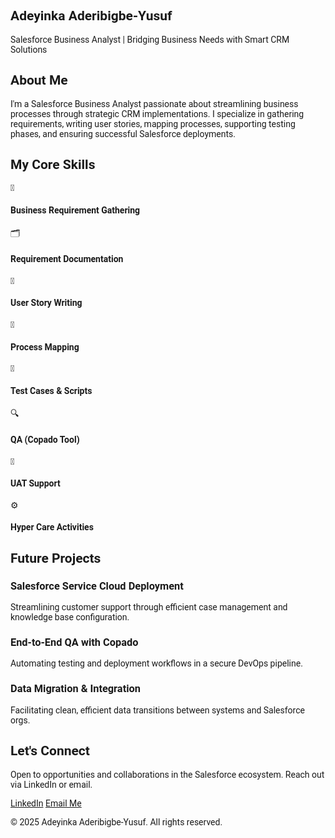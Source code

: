 <html lang="en">
<head>
  <meta charset="UTF-8" />
  <meta name="viewport" content="width=device-width, initial-scale=1.0" />
  <title>Adeyinka Aderibigbe-Yusuf | Salesforce BA Portfolio</title>
  <script src="https://cdn.tailwindcss.com"></script>
  <link href="https://fonts.googleapis.com/css2?family=Roboto:wght@400;700&display=swap" rel="stylesheet" />
  <style>
    body {
      font-family: 'Roboto', sans-serif;
    }
  </style>
</head>
<body class="bg-white text-slate-800">

  <!-- Hero Banner -->
  <section class="bg-gradient-to-r from-indigo-600 to-blue-600 text-white py-20 px-4">
    <div class="max-w-4xl mx-auto text-center">
      <h1 class="text-4xl md:text-5xl font-bold mb-4">Adeyinka Aderibigbe-Yusuf</h1>
      <p class="text-xl md:text-2xl">Salesforce Business Analyst | Bridging Business Needs with Smart CRM Solutions</p>
    </div>
  </section>

  <!-- About Section -->
  <section class="py-16 px-4 max-w-5xl mx-auto">
    <h2 class="text-3xl font-bold text-center mb-8">About Me</h2>
    <p class="text-lg text-gray-600 text-center max-w-3xl mx-auto">
      I'm a Salesforce Business Analyst passionate about streamlining business processes through strategic CRM implementations. I specialize in gathering requirements, writing user stories, mapping processes, supporting testing phases, and ensuring successful Salesforce deployments.
    </p>
  </section>

  <!-- Skills Grid -->
  <section class="bg-gray-50 py-16 px-4">
    <div class="max-w-6xl mx-auto">
      <h2 class="text-3xl font-bold text-center mb-12">My Core Skills</h2>
      <div class="grid grid-cols-1 sm:grid-cols-2 lg:grid-cols-4 gap-6">
        <div class="bg-white p-6 rounded-xl shadow-md text-center">💼<h4 class="font-semibold mt-2">Business Requirement Gathering</h4></div>
        <div class="bg-white p-6 rounded-xl shadow-md text-center">🗂️<h4 class="font-semibold mt-2">Requirement Documentation</h4></div>
        <div class="bg-white p-6 rounded-xl shadow-md text-center">📘<h4 class="font-semibold mt-2">User Story Writing</h4></div>
        <div class="bg-white p-6 rounded-xl shadow-md text-center">🧭<h4 class="font-semibold mt-2">Process Mapping</h4></div>
        <div class="bg-white p-6 rounded-xl shadow-md text-center">🧪<h4 class="font-semibold mt-2">Test Cases & Scripts</h4></div>
        <div class="bg-white p-6 rounded-xl shadow-md text-center">🔍<h4 class="font-semibold mt-2">QA (Copado Tool)</h4></div>
        <div class="bg-white p-6 rounded-xl shadow-md text-center">👥<h4 class="font-semibold mt-2">UAT Support</h4></div>
        <div class="bg-white p-6 rounded-xl shadow-md text-center">⚙️<h4 class="font-semibold mt-2">Hyper Care Activities</h4></div>
      </div>
    </div>
  </section>

  <!-- Projects Section -->
  <section class="py-16 px-4">
    <div class="max-w-6xl mx-auto">
      <h2 class="text-3xl font-bold text-center mb-10">Future Projects</h2>
      <div class="grid grid-cols-1 md:grid-cols-2 lg:grid-cols-3 gap-8">
        <div class="p-6 border rounded-lg shadow-sm">
          <h3 class="text-xl font-semibold mb-2">Salesforce Service Cloud Deployment</h3>
          <p class="text-gray-600">Streamlining customer support through efficient case management and knowledge base configuration.</p>
        </div>
        <div class="p-6 border rounded-lg shadow-sm">
          <h3 class="text-xl font-semibold mb-2">End-to-End QA with Copado</h3>
          <p class="text-gray-600">Automating testing and deployment workflows in a secure DevOps pipeline.</p>
        </div>
        <div class="p-6 border rounded-lg shadow-sm">
          <h3 class="text-xl font-semibold mb-2">Data Migration & Integration</h3>
          <p class="text-gray-600">Facilitating clean, efficient data transitions between systems and Salesforce orgs.</p>
        </div>
      </div>
    </div>
  </section>

  <!-- Contact Section -->
  <section class="bg-blue-700 text-white py-16 px-4">
    <div class="max-w-3xl mx-auto text-center">
      <h2 class="text-3xl font-bold mb-4">Let's Connect</h2>
      <p class="mb-6">Open to opportunities and collaborations in the Salesforce ecosystem. Reach out via LinkedIn or email.</p>
      <div class="flex justify-center gap-4 flex-wrap">
        <a href="https://www.linkedin.com/in/adeyinka-a-yusuf/" target="_blank" class="bg-white text-blue-700 px-6 py-2 rounded-full font-semibold shadow hover:bg-blue-100 transition">LinkedIn</a>
        <a href="mailto:douze712@gmail.com" class="bg-white text-blue-700 px-6 py-2 rounded-full font-semibold shadow hover:bg-blue-100 transition">Email Me</a>
      </div>
    </div>
  </section>

  <!-- Footer -->
  <footer class="text-center text-sm text-gray-500 py-6">
    <p>&copy; 2025 Adeyinka Aderibigbe-Yusuf. All rights reserved.</p>
  </footer>

</body>
</html>
